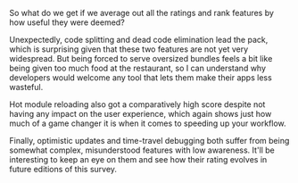 So what do we get if we average out all the ratings and rank features by how useful they were deemed?

Unexpectedly, code splitting and dead code elimination lead the pack, which is surprising given that these two features are not yet very widespread. But being forced to serve oversized bundles feels a bit like being given too much food at the restaurant, so I can understand why developers would welcome any tool that lets them make their apps less wasteful. 

Hot module reloading also got a comparatively high score despite not having any impact on the user experience, which again shows just how much of a game changer it is when it comes to speeding up your workflow. 

Finally, optimistic updates and time-travel debugging both suffer from being somewhat complex, misunderstood features with low awareness. It'll be interesting to keep an eye on them and see how their rating evolves in future editions of this survey. 